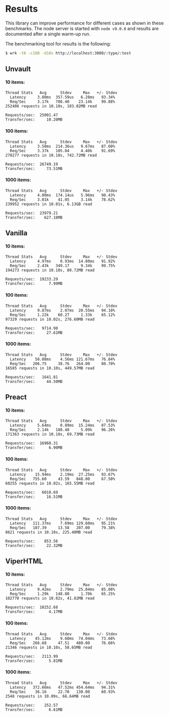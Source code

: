 # Results

This library can improve performance for different cases as shown in these benchmarks. The node server is started with `node v9.0.0` and results are documented after a single warm-up run.

The benchmarking tool for results is the following:

```sh
$ wrk -t8 -c100 -d10s http://localhost:3000/:type/:test
```

## Unvault

#### 10 items:

```
Thread Stats   Avg      Stdev     Max   +/- Stdev
  Latency     3.80ms  357.59us   6.28ms   93.34%
  Req/Sec     3.17k   708.40    23.14k    99.88%
252486 requests in 10.10s, 103.02MB read

Requests/sec:  25001.47
Transfer/sec:     10.20MB
```

#### 100 items:

```
Thread Stats   Avg      Stdev     Max   +/- Stdev
  Latency     3.58ms  214.36us   9.67ms   87.60%
  Req/Sec     3.37k   105.04     4.40k    91.69%
270277 requests in 10.10s, 742.72MB read

Requests/sec:  26749.19
Transfer/sec:     73.51MB
```

#### 1000 items:

```
Thread Stats   Avg      Stdev     Max   +/- Stdev
  Latency     4.00ms  174.14us   5.96ms   90.43%
  Req/Sec     3.01k    41.05     3.14k    78.62%
239952 requests in 10.01s, 6.13GB read

Requests/sec:  23979.21
Transfer/sec:    627.18MB
```

## Vanilla

#### 10 items:

```
Thread Stats   Avg      Stdev     Max   +/- Stdev
  Latency     4.97ms    0.93ms  14.80ms   91.92%
  Req/Sec     2.43k   349.17     9.34k    99.75%
194273 requests in 10.10s, 80.72MB read

Requests/sec:  19233.29
Transfer/sec:      7.99MB
```

#### 100 items:

```
Thread Stats   Avg      Stdev     Max   +/- Stdev
  Latency     9.87ms    2.07ms  20.55ms   94.10%
  Req/Sec     1.22k    60.27     1.33k    65.12%
97329 requests in 10.02s, 276.60MB read

Requests/sec:   9714.98
Transfer/sec:     27.61MB
```

#### 1000 items:

```
Thread Stats   Avg      Stdev     Max   +/- Stdev
  Latency    58.08ms    4.56ms 121.67ms   76.84%
  Req/Sec   206.75     38.76   264.00     80.70%
16585 requests in 10.10s, 449.57MB read

Requests/sec:   1641.81
Transfer/sec:     44.50MB
```

## Preact

#### 10 items:

```
Thread Stats   Avg      Stdev     Max   +/- Stdev
  Latency     5.64ms    0.89ms  15.24ms   87.53%
  Req/Sec     2.14k   188.48     5.09k    96.26%
171363 requests in 10.10s, 69.73MB read

Requests/sec:  16960.31
Transfer/sec:      6.90MB
```

#### 100 items:

```
Thread Stats   Avg      Stdev     Max   +/- Stdev
  Latency    15.94ms    2.19ms  27.25ms   93.67%
  Req/Sec   755.60     43.59   848.00     67.50%
60255 requests in 10.02s, 165.55MB read

Requests/sec:   6010.69
Transfer/sec:     16.51MB
```

#### 1000 items:

```
Thread Stats   Avg      Stdev     Max   +/- Stdev
  Latency   111.37ms    7.69ms 129.60ms   95.21%
  Req/Sec   107.39     13.58   207.00     79.38%
8621 requests in 10.10s, 225.48MB read

Requests/sec:    853.56
Transfer/sec:     22.32MB
```

## ViperHTML

#### 10 items:

```
Thread Stats   Avg      Stdev     Max   +/- Stdev
  Latency     9.42ms    2.79ms  25.84ms   85.08%
  Req/Sec     1.29k   148.80     1.70k    65.25%
102770 requests in 10.02s, 41.82MB read

Requests/sec:  10252.68
Transfer/sec:      4.17MB
```

#### 100 items:

```
Thread Stats   Avg      Stdev     Max   +/- Stdev
  Latency    45.12ms    9.60ms  74.04ms   73.68%
  Req/Sec   266.68     47.51   480.00     76.66%
21346 requests in 10.10s, 58.65MB read

Requests/sec:   2113.99
Transfer/sec:      5.81MB
```

#### 1000 items:

```
Thread Stats   Avg      Stdev     Max   +/- Stdev
  Latency   372.66ms   47.52ms 454.64ms   94.31%
  Req/Sec    36.16     22.70   130.00     60.93%
2548 requests in 10.09s, 66.64MB read

Requests/sec:    252.57
Transfer/sec:      6.61MB
```
